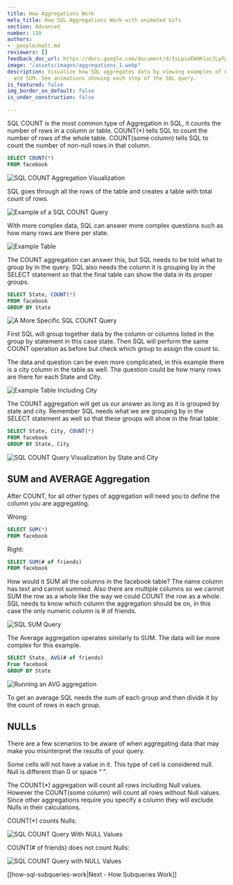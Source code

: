 ```yaml
---
title: How Aggregations Work
meta_title: How SQL Aggregations Work with animated Gifs
section: Advanced
number: 120
authors:
- _people/matt.md
reviewers: []
feedback_doc_url: https://docs.google.com/document/d/1sLpiaEW0K1azJLyFp6Va0UJFR3jU3YljuMcg2TUpoDY/edit?usp=sharing
image: "/assets/images/aggregations_1.webp"
description: Visualize how SQL aggregates data by viewing examples of COUNT, AVG,
  and SUM. See animations showing each step of the SQL query.
is_featured: false
img_border_on_default: false
is_under_construction: false

---
```

SQL COUNT is the most common type of Aggregation in SQL, it counts the number of rows in a column or table. COUNT(\*) tells SQL to count the number of rows of the whole table. COUNT(some column) tells SQL to count the number of non-null rows in that column.

```sql
SELECT COUNT(*)
FROM facebook
```

![SQL COUNT Aggregation Visualization](aggregations_1.gif)

SQL goes through all the rows of the table and creates a table with total count of rows.

![Example of a SQL COUNT Query](aggregations_2.png)

With more complex data, SQL can answer more complex questions such as how many rows are there per state.

![Example Table](aggregations_3.png)

The COUNT aggregation can answer this, but SQL needs to be told what to group by in the query. SQL also needs the column it is grouping by in the SELECT statement so that the final table can show the data in its proper groups.

```sql
SELECT State, COUNT(*)
FROM facebook
GROUP BY State
```

![A More Specific SQL COUNT Query](aggregations_4.gif)

First SQL will group together data by the column or columns listed in the group by statement in this case state. Then SQL will perform the same COUNT operation as before but check which group to assign the count to.

The data and question can be even more complicated, in this example there is a city column in the table as well. The question could be how many rows are there for each State and City.

![Example Table Including City](aggregations_5.png)

The COUNT aggregation will get us our answer as long as it is grouped by state and city. Remember SQL needs what we are grouping by in the SELECT statement as well so that these groups will show in the final table.

```sql
SELECT State, City, COUNT(*)
FROM facebook
GROUP BY State, City
```

![SQL COUNT Query Visualization by State and City](aggregations_6.gif)

## SUM and AVERAGE Aggregation

After COUNT, for all other types of aggregation will need you to define the column you are aggregating.

Wrong:

```sql
SELECT SUM(*)
FROM facebook
```

Right:

```sql
SELECT SUM(# of friends)
FROM facebook
```

How would it SUM all the columns in the facebook table? The name column has text and cannot summed. Also there are multiple columns so we cannot SUM the row as a whole like the way we could COUNT the row as a whole. SQL needs to know which column the aggregation should be on, in this case the only numeric column is # of friends.

![SQL SUM Query](aggregations_7.gif)

The Average aggregation operates similarly to SUM. The data will be more complex for this example.

```sql
SELECT State, AVG(# of friends)
From facebook
GROUP BY State
```

![Running an AVG aggregation](aggregations_8.gif)

To get an average SQL needs the sum of each group and then divide it by the count of rows in each group.

## NULLs

There are a few scenarios to be aware of when aggregating data that may make you misinterpret the results of your query.

Some cells will not have a value in it. This type of cell is considered null. Null is different than 0 or space “ ”.

The COUNT(\*) aggregation will count all rows including Null values. However the COUNT(some column) will count all rows without Null values. Since other aggregations require you specify a column they will exclude Nulls in their calculations.

COUNT(\*) counts Nulls:

![SQL COUNT Query With NULL Values](aggregations_9.gif)

COUNT(# of friends) does not count Nulls:

![SQL COUNT Query with NULL Values](aggregations_10.gif)

[[how-sql-subqueries-work|Next - How Subqueries Work]]
